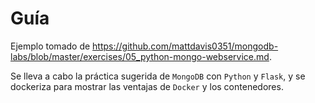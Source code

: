 # Guía

Ejemplo tomado de <https://github.com/mattdavis0351/mongodb-labs/blob/master/exercises/05_python-mongo-webservice.md>.

Se lleva a cabo la práctica sugerida de `MongoDB` con `Python` y `Flask`, y se dockeriza para mostrar las ventajas de `Docker` y los contenedores.
